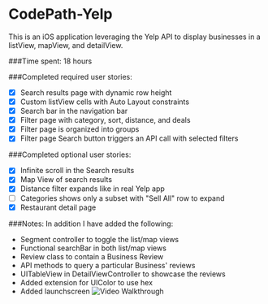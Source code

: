 # CodePath-Yelp

This is an iOS application leveraging the Yelp API to display businesses in a listView, mapView, and detailView.

###Time spent: 18 hours

###Completed required user stories:
* [x] Search results page with dynamic row height
* [x] Custom listView cells with Auto Layout constraints
* [x] Search bar in the navigation bar
* [x] Filter page with category, sort, distance, and deals
* [x] Filter page is organized into groups
* [x] Filter page Search button triggers an API call with selected filters

###Completed optional user stories:
* [x] Infinite scroll in the Search results
* [x] Map View of search results
* [x] Distance filter expands like in real Yelp app
* [ ] Categories shows only a subset with "Sell All" row to expand
* [x] Restaurant detail page

###Notes:
In addition I have added the following:
* Segment controller to toggle the list/map views
* Functional searchBar in both list/map views
* Review class to contain a Business Review
* API methods to query a particular Business' reviews 
* UITableView in DetailViewController to showcase the reviews
* Added extension for UIColor to use hex
* Added launchscreen
![Video Walkthrough](Yelp.gif)
